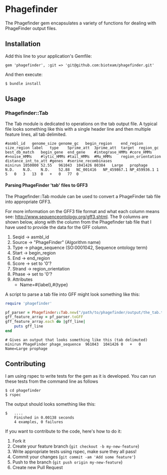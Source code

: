 # Phagefinder

The Phagefinder gem encapsulates a variety of functions for dealing with PhageFinder output files.

## Installation

Add this line to your application's Gemfile:

    gem 'phagefinder', :git => 'git@github.com:bioteam/phagefinder.git'

And then execute:

    $ bundle install


## Usage

### Phagefinder::Tab

The Tab module is dedicated to operations on the tab output file. A typical file looks something like this with a single header line and then multiple feature lines, all tab delimited.

	#asmbl_id	genome_size	genome_gc	begin_region	end_region	size_region	label	type	5prime_att	3prime_att	target	region_gc	best_db_match	begin_gene	end_gene	#integrase_HMMs	#core_HMMs	#>noise_HMMs	#lytic_HMMs	#tail_HMMs	#Mu_HMMs	region_orientation	distance_int_to_att	#genes	#serine_recombinases
	minirun	1050000	52.55	961043	1041426	80384	Large	prophage	N.D.	N.D.	N.D.	52.88	NC_001416	NP_459867.1	NP_459936.1	1	5	0	3	13	0	+	0	77	0

#### Parsing PhageFinder 'tab' files to GFF3

The Phagefinder::Tab module can be used to convert a PhageFinder tab file into appropriate GFF3.

For more information on the GFF3 file format and what each column means see: http://www.sequenceontology.org/gff3.shtml. The 9 columns are shown below, along with the column from the Phagefinder tab file that I have used to provide the data for the GFF column.

1.	Seqid 	-> asmbl_id
2.	Source	-> "PhageFinder" (Algorithm name)
3.	Type	-> phage_sequence (SO:0001042, Sequence ontology term)
4.	Start	-> begin_region
5.	End		-> end_region
6.	Score	-> set to '0'?
7.	Strand	-> region_orientation
8.	Phase	-> set to '0'?
9.	Attributes
	* Name=#{label},#{type}


A script to parse a tab file into GFF might look something like this:

```ruby
require 'phagefinder'

pf_parser = Phagefinder::Tab.new("/path/to/phagefinder/output/the_tab.txt")
gff_feature_array = pf_parser.toGFF
gff_feature_array.each do |gff_line|
	puts gff_line
end
```
	
	# Gives an output that looks something like this (tab delimuted)
	minirun	PhageFinder	phage_sequence	961043	1041426	0	+	0	Name=Large prophage

## Contributing

I am using rspec to write tests for the gem as it is developed. You can run these tests from the command line as follows

	$ cd phagefinder
	$ rspec
	

The output should looks something like this:

	$ 	....
		Finished in 0.00138 seconds
		4 examples, 0 failures

If you want to contribute to the code, here's how to do it:

1. Fork it
2. Create your feature branch (`git checkout -b my-new-feature`)
3. Write appropriate tests using rspec, make sure they all pass!
4. Commit your changes (`git commit -am 'Add some feature'`)
5. Push to the branch (`git push origin my-new-feature`)
6. Create new Pull Request
